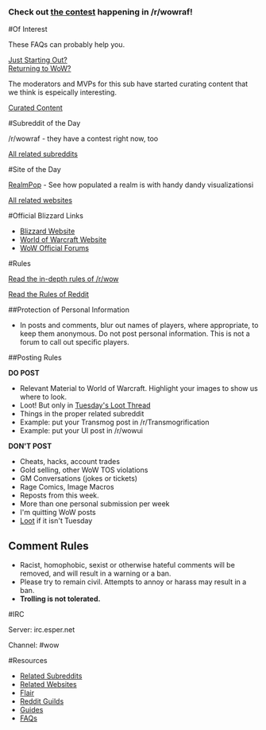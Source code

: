 ### Check out [the contest](/r/wowraf/comments/1dms31/giveaway/) happening in /r/wowraf! 


#Of Interest

These FAQs can probably help you.

[Just Starting Out?](/r/wow/wiki/newplayer)  
[Returning to WoW?](/r/wow/wiki/guides/returning_to_wow)  

The moderators and MVPs for this sub have started curating content that we think is espeically interesting.

[Curated Content](/r/wow/search?q=flair%3A%27mod%27+OR+flair%3A%27blizzard%27+OR+flair%3A%27promoted%27&sort=new&restrict_sr=on&t=all)

#Subreddit of the Day

/r/wowraf - they have a contest right now, too

[All related subreddits](/r/wow/wiki/related)

#Site of the Day

[RealmPop](http://wow.realmpop.com/) - See how populated a realm is with handy dandy visualizationsi

[All related websites](/r/wow/wiki/resources)

#Official Blizzard Links

* [Blizzard Website](http://blizzard.com)
* [World of Warcraft Website](http://worldofwarcraft.com)
* [WoW Official Forums](http://battle.net/wow/en/forum/)

#Rules

[Read the in-depth rules of /r/wow](/r/wow/wiki/rules) 

[Read the Rules of Reddit](/rules)

##Protection of Personal Information

* In posts and comments, blur out names of players, where appropriate, to keep them anonymous. Do not post personal information. This is not a forum to call out specific players.

##Posting Rules

**DO POST**

* Relevant Material to World of Warcraft. Highlight your images to show us where to look.
* Loot! But only in [Tuesday's Loot Thread](/r/wow/wiki/loot)
* Things in the proper related subreddit
 * Example: put your Transmog post in /r/Transmogrification
 * Example: put your UI post in /r/wowui

**DON'T POST**

* Cheats, hacks, account trades
* Gold selling, other WoW TOS violations
* GM Conversations (jokes or tickets)
* Rage Comics, Image Macros
* Reposts from this week. 
* More than one personal submission per week
* I'm quitting WoW posts
* [Loot](/r/wow/wiki/loot) if it isn't Tuesday

## Comment Rules

* Racist, homophobic, sexist or otherwise hateful comments will be removed, and will result in a warning or a ban.
* Please try to remain civil. Attempts to annoy or harass may result in a ban.
* **Trolling is not tolerated.**

#IRC

Server: irc.esper.net

Channel: #wow

#Resources
* [Related Subreddits](/r/wow/wiki/related)
* [Related Websites](/r/wow/wiki/resources)
* [Flair](/r/wow/wiki/flair)
* [Reddit Guilds](/r/wow/wiki/guilds)
* [Guides](/r/wow/wiki/guides)
* [FAQs](/r/wow/wiki/faqs)
